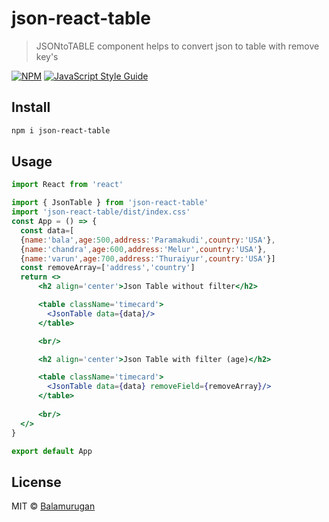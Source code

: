 # json-react-table

> JSONtoTABLE component helps to convert json to table with remove key&#x27;s

[![NPM](https://img.shields.io/npm/v/json-react-table.svg)](https://www.npmjs.com/package/json-react-table) [![JavaScript Style Guide](https://img.shields.io/badge/code_style-standard-brightgreen.svg)](https://standardjs.com)

## Install

```bash
npm i json-react-table
```

## Usage

```jsx
import React from 'react'

import { JsonTable } from 'json-react-table'
import 'json-react-table/dist/index.css'
const App = () => {
  const data=[
  {name:'bala',age:500,address:'Paramakudi',country:'USA'},
  {name:'chandra',age:600,address:'Melur',country:'USA'},
  {name:'varun',age:700,address:'Thuraiyur',country:'USA'}]
  const removeArray=['address','country']
  return <>  
      <h2 align='center'>Json Table without filter</h2>

      <table className='timecard'>
        <JsonTable data={data}/>
      </table>  

      <br/>

      <h2 align='center'>Json Table with filter (age)</h2>

      <table className='timecard'>
        <JsonTable data={data} removeField={removeArray}/>
      </table>  
      
      <br/>
  </>
}

export default App


```

## License

MIT © [Balamurugan](https://github.com/Balamurugan)
